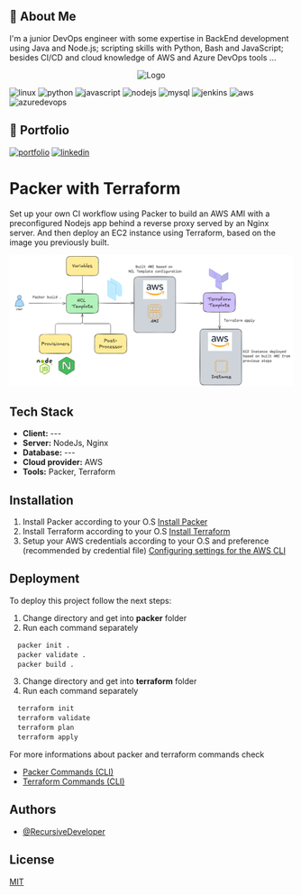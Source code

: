 ## 🚀 About Me
I'm a junior DevOps engineer with some expertise in BackEnd development using Java and Node.js; scripting skills with Python, Bash and JavaScript; besides CI/CD and cloud knowledge of AWS and Azure DevOps tools ...

<p align="center">
<img src="https://c4.wallpaperflare.com/wallpaper/694/164/1000/digital-art-animals-eagle-bird-of-prey-birds-hd-wallpaper-preview.jpg" alt="Logo" width="400" height="230">
</p>

![linux](https://img.shields.io/badge/Linux-FCC624?style=for-the-badge&logo=linux&logoColor=black)
![python](https://img.shields.io/badge/Python-3776AB?style=for-the-badge&logo=python&logoColor=white)
![javascript](https://img.shields.io/badge/JavaScript-F7DF1E?style=for-the-badge&logo=javascript&logoColor=black)
![nodejs](https://img.shields.io/badge/Node.js-43853D?style=for-the-badge&logo=node.js&logoColor=white)
![mysql](https://img.shields.io/badge/MySQL-005C84?style=for-the-badge&logo=mysql&logoColor=white)
![jenkins](https://img.shields.io/badge/Jenkins-D24939?style=for-the-badge&logo=Jenkins&logoColor=white)
![aws](https://img.shields.io/badge/Amazon_AWS-FF9900?style=for-the-badge&logo=amazonaws&logoColor=white)
![azuredevops](https://img.shields.io/badge/Azure_DevOps-0078D7?style=for-the-badge&logo=azure-devops&logoColor=white)

## 🔗 Portfolio
[![portfolio](https://img.shields.io/badge/GitHub-100000?style=for-the-badge&logo=github&logoColor=white)](https://github.com/RecursiveDeveloper)
[![linkedin](https://img.shields.io/badge/linkedin-0A66C2?style=for-the-badge&logo=linkedin&logoColor=white)](https://www.linkedin.com/in/jhoan-jesus-ortiz-sandoval-a66152198/)

# Packer with Terraform

Set up your own CI workflow using Packer to build an AWS AMI with a preconfigured Nodejs app behind a reverse proxy served by an Nginx server. And then deploy an EC2 instance using Terraform, based on the image you previously built.

![image](https://raw.githubusercontent.com/RecursiveDeveloper/static-media-content/refs/heads/main/Packer_Terraform_workflow.png)

## Tech Stack 

- **Client:** ---
- **Server:** NodeJs, Nginx
- **Database:** ---
- **Cloud provider:** AWS
- **Tools:** Packer, Terraform

## Installation

1. Install Packer according to your O.S [Install Packer](https://developer.hashicorp.com/packer/install)
2. Install Terraform according to your O.S [Install Terraform](https://developer.hashicorp.com/terraform/install)
3. Setup your AWS credentials according to your O.S and preference (recommended by credential file) [Configuring settings for the AWS CLI](https://docs.aws.amazon.com/cli/v1/userguide/cli-chap-configure.html)

## Deployment

To deploy this project follow the next steps:

1) Change directory and get into **packer** folder
2) Run each command separately
```bash
  packer init .
  packer validate .
  packer build .
```

3) Change directory and get into **terraform** folder 
4) Run each command separately
```bash
  terraform init
  terraform validate
  terraform plan
  terraform apply
```

For more informations about packer and terraform commands check 
- [Packer Commands (CLI)](https://developer.hashicorp.com/packer/docs/commands)
- [Terraform Commands (CLI)](https://developer.hashicorp.com/terraform/cli/commands)

## Authors

- [@RecursiveDeveloper](https://github.com/RecursiveDeveloper)


## License

[MIT](https://choosealicense.com/licenses/mit/)
